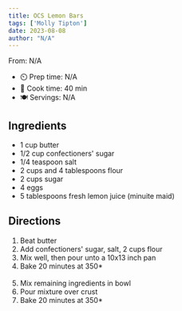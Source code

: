 ```yaml
---
title: OCS Lemon Bars
tags: ['Molly Tipton']
date: 2023-08-08
author: "N/A"
---
```

From: N/A

- ⏲️ Prep time: N/A
- 🍳 Cook time: 40 min
- 🍽️ Servings: N/A

## Ingredients

- 1 cup butter
- 1/2 cup confectioners' sugar
- 1/4 teaspoon salt
- 2 cups and 4 tablespoons flour
- 2 cups sugar
- 4 eggs
- 5 tablespoons fresh lemon juice (minuite maid)

## Directions

1. Beat butter
2. Add confectioners' sugar, salt, 2 cups flour
3. Mix well, then pour unto a 10x13 inch pan
4. Bake 20 minutes at 350*
<br/><br/>
5. Mix remaining ingredients in bowl
6. Pour mixture over crust
7. Bake 20 minutes at 350*
